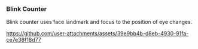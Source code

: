 ### Blink Counter
Blink counter uses face landmark and focus to the position of eye changes.



https://github.com/user-attachments/assets/39e9bb4b-d8eb-4930-91fa-ce7e38f18d77

